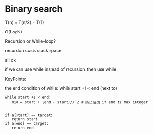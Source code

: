 # Binary search

T\(n\) = T\(n/2\) + T\(1\)

O\(LogN\)

Recursion or While-loop?

recursion costs stack space

all ok

if we can use while instead of recursion, then use while

KeyPoints:

the end condition of while:  while start +1 &lt; end \(next to\)



```
while start +1 < end:
   mid = start + (end - start)// 2 # 防止溢出 if end is max integer
   
   
if a[start] == target:
   return start
if a[end] == target:
   return end
```



